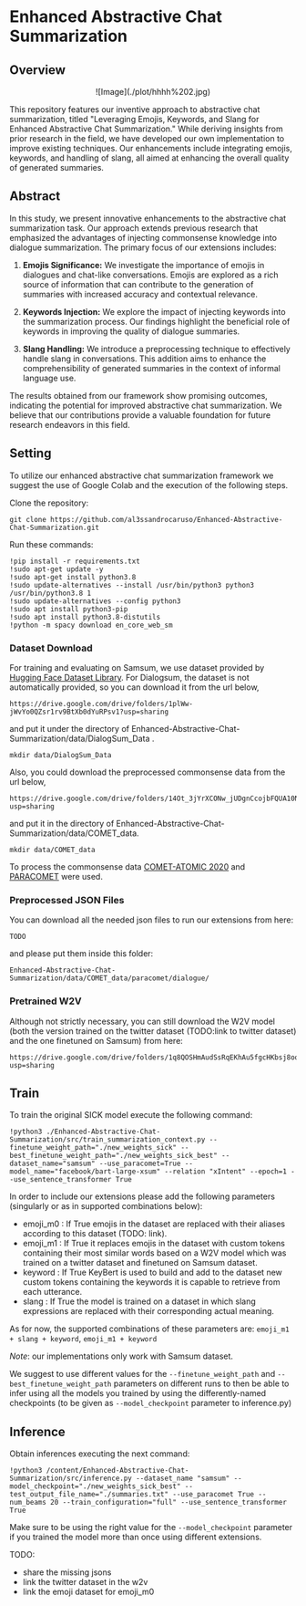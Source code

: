 # Enhanced Abstractive Chat Summarization

## Overview

<p align="center">
 ![Image](./plot/hhhh%202.jpg)
</p>

This repository features our inventive approach to abstractive chat summarization, titled "Leveraging Emojis, Keywords, and Slang for Enhanced Abstractive Chat Summarization." While deriving insights from prior research in the field, we have developed our own implementation to improve existing techniques. Our enhancements include integrating emojis, keywords, and handling of slang, all aimed at enhancing the overall quality of generated summaries.

## Abstract

In this study, we present innovative enhancements to the abstractive chat summarization task. Our approach extends previous research that emphasized the advantages of injecting commonsense knowledge into dialogue summarization. The primary focus of our extensions includes:

1. **Emojis Significance:** We investigate the importance of emojis in dialogues and chat-like conversations. Emojis are explored as a rich source of information that can contribute to the generation of summaries with increased accuracy and contextual relevance.

2. **Keywords Injection:** We explore the impact of injecting keywords into the summarization process. Our findings highlight the beneficial role of keywords in improving the quality of dialogue summaries.

3. **Slang Handling:** We introduce a preprocessing technique to effectively handle slang in conversations. This addition aims to enhance the comprehensibility of generated summaries in the context of informal language use.

The results obtained from our framework show promising outcomes, indicating the potential for improved abstractive chat summarization. We believe that our contributions provide a valuable foundation for future research endeavors in this field.

## Setting
To utilize our enhanced abstractive chat summarization framework we suggest the use of Google Colab and the execution of the following steps.

Clone the repository:
```
git clone https://github.com/al3ssandrocaruso/Enhanced-Abstractive-Chat-Summarization.git
```
Run these commands:
```
!pip install -r requirements.txt
!sudo apt-get update -y
!sudo apt-get install python3.8
!sudo update-alternatives --install /usr/bin/python3 python3 /usr/bin/python3.8 1
!sudo update-alternatives --config python3
!sudo apt install python3-pip
!sudo apt install python3.8-distutils
!python -m spacy download en_core_web_sm
```

### Dataset Download
For training and evaluating on Samsum, we use dataset provided by [Hugging Face Dataset Library](https://github.com/huggingface/datasets). For Dialogsum, the dataset is not automatically provided, so you can download it from the url below,
```
https://drive.google.com/drive/folders/1plWw-jWvYo0QZsr1rv9BtXb0dYuRPsv1?usp=sharing
```
and put it under the directory of Enhanced-Abstractive-Chat-Summarization/data/DialogSum_Data .
```
mkdir data/DialogSum_Data
```

Also, you could download the preprocessed commonsense data from the url below,
```
https://drive.google.com/drive/folders/14Ot_3jYrXCONw_jUDgnCcojbFQUA10Ns?usp=sharing
```
and put it in the directory of Enhanced-Abstractive-Chat-Summarization/data/COMET_data.
```
mkdir data/COMET_data
```
To process the commonsense data [COMET-ATOMIC 2020](https://github.com/allenai/comet-atomic-2020) and [PARACOMET](https://github.com/skgabriel/paracomet) were used.

### Preprocessed JSON Files
You can download all the needed json files to run our extensions from here: 
```
TODO
```
and please put them inside this folder:
```
Enhanced-Abstractive-Chat-Summarization/data/COMET_data/paracomet/dialogue/
```
### Pretrained W2V
Although not strictly necessary, you can still download the W2V model (both the version trained on the twitter dataset (TODO:link to twitter dataset) and the one finetuned on Samsum) from here:
```
https://drive.google.com/drive/folders/1q8QOSHmAudSsRqEKhAu5fgcHKbsj8ooD?usp=sharing
``` 

## Train
To train the original SICK model execute the following command: 

```
!python3 ./Enhanced-Abstractive-Chat-Summarization/src/train_summarization_context.py --finetune_weight_path="./new_weights_sick" --best_finetune_weight_path="./new_weights_sick_best" --dataset_name="samsum" --use_paracomet=True --model_name="facebook/bart-large-xsum" --relation "xIntent" --epoch=1 --use_sentence_transformer True
```

In order to include our extensions please add the following parameters (singularly or as in supported combinations below):  

- emoji_m0 : If True emojis in the dataset are replaced with their aliases according to this dataset (TODO: link).
- emoji_m1 : If True it replaces emojis in the dataset with custom tokens containing their most similar words based on a W2V model which was trained on a twitter dataset and finetuned on Samsum dataset.
- keyword : If True KeyBert is used to build and add to the dataset new custom tokens containing the keywords it is capable to retrieve from each utterance. 
- slang : If True the model is trained on a dataset in which slang expressions are replaced with their corresponding actual meaning. 

As for now, the supported combinations of these parameters are: ```emoji_m1 + slang + keyword```, ```emoji_m1 + keyword```

*Note*: our implementations only work with Samsum dataset. 

We suggest to use different values for the ```--finetune_weight_path``` and ```--best_finetune_weight_path``` parameters on different runs to then be able to infer using all the models you trained by using the differently-named checkpoints (to be given as ```--model_checkpoint``` parameter to inference.py) 


## Inference
Obtain inferences executing the next command:
```
!python3 /content/Enhanced-Abstractive-Chat-Summarization/src/inference.py --dataset_name "samsum" --model_checkpoint="./new_weights_sick_best" --test_output_file_name="./summaries.txt" --use_paracomet True --num_beams 20 --train_configuration="full" --use_sentence_transformer True
```
Make sure to be using the right value for the ```--model_checkpoint``` parameter if you trained the model more than once using different extensions.

TODO: 
- share the missing jsons
- link the twitter dataset in the w2v
- link the emoji dataset for emoji_m0
